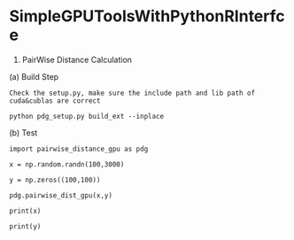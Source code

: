 # SimpleGPUToolsWithPythonRInterfce

1. PairWise Distance Calculation

  (a) Build Step
  
    Check the setup.py, make sure the include path and lib path of cuda&cublas are correct
    
    python pdg_setup.py build_ext --inplace
    
  (b) Test
  
    import pairwise_distance_gpu as pdg
    
    x = np.random.randn(100,3000)
    
    y = np.zeros((100,100))
    
    pdg.pairwise_dist_gpu(x,y)
    
    print(x)
    
    print(y)
    

